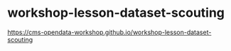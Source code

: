 # workshop-lesson-dataset-scouting

https://cms-opendata-workshop.github.io/workshop-lesson-dataset-scouting
